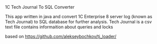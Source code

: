1C Tech Journal To SQL Converter

This app written in java and convert 1C Enterprise 8 server log (known as Tech Journal) to SQL database for further analysis.
Tech Journal is a csv text file contains informaition about queries and locks

based on https://github.com/alekseybochkov/tj_loader/
